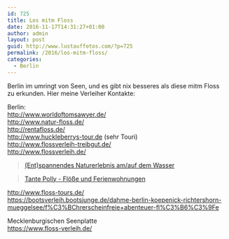 ```yaml
---
id: 725
title: Los mitm Floss
date: 2016-11-17T14:31:27+01:00
author: admin
layout: post
guid: http://www.lustauffotos.com/?p=725
permalink: /2016/los-mitm-floss/
categories:
  - Berlin
---
```

Berlin im umringt von Seen, und es gibt nix besseres als diese mitm Floss zu erkunden. Hier meine Verleiher Kontakte:

Berlin:  
<http://www.worldoftomsawyer.de/>  
<http://www.natur-floss.de/>  
<http://rentafloss.de/>  
<http://www.huckleberrys-tour.de> (sehr Touri)  
<http://www.flossverleih-treibgut.de/>  
<http://www.flossverleih.de/>

<blockquote class="wp-embedded-content" data-secret="cylLfQjPhL">
  <p>
    <a href="https://floss-miete.de/">(Ent)spannendes Naturerlebnis am/auf dem Wasser</a>
  </p>
</blockquote>



<blockquote class="wp-embedded-content" data-secret="sto9Cx4bNX">
  <p>
    <a href="https://www.tantepolly.de/">Tante Polly - Flöße und Ferienwohnungen</a>
  </p>
</blockquote>

  
<http://www.floss-tours.de/>  
<https://bootsverleih.bootsjunge.de/dahme-berlin-koepenick-richtershorn-mueggelsee/f%C3%BChrerscheinfreie+abenteuer-fl%C3%B6%C3%9Fe>

Mecklenburgischen Seenplatte  
<https://www.floss-verleih.de/>